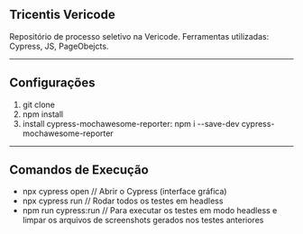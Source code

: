 ## Tricentis Vericode

Repositório de processo seletivo na Vericode.
Ferramentas utilizadas: Cypress, JS, PageObejcts.

---

## Configurações

1. git clone
2. npm install
3. install cypress-mochawesome-reporter: npm i --save-dev cypress-mochawesome-reporter 


---

## Comandos de Execução
* npx cypress open  // Abrir o Cypress (interface gráfica)
* npx cypress run // Rodar todos os testes em headless
* npm run cypress:run  // Para executar os testes em modo headless e limpar os arquivos de screenshots gerados nos testes anteriores
